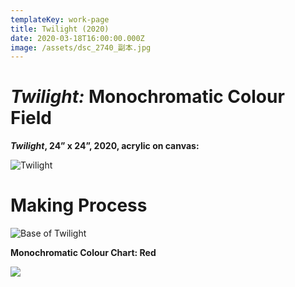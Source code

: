 ```yaml
---
templateKey: work-page
title: Twilight (2020)
date: 2020-03-18T16:00:00.000Z
image: /assets/dsc_2740_副本.jpg
---
```

# *Twilight:* Monochromatic Colour Field

<div class="lines-1"></div>

***Twilight*, 24” x 24”, 2020, acrylic on canvas:**

![Twilight](/assets/dsc_2740_副本.jpg "Twilight")

<div class="lines-1"></div>

# Making Process

![Base of Twilight](/assets/微信图片_20200723171056.jpg "Base of Twilight")

<div class="lines-1"></div>

**Monochromatic Colour Chart: Red**

<div class="lines-1"></div>

![](/assets/微信图片_20200723171059.jpg)